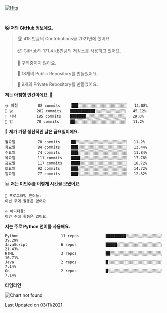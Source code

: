 [![Hits](https://hits.seeyoufarm.com/api/count/incr/badge.svg?url=https%3A%2F%2Fgithub.com%2FSoohan-Park&count_bg=%23000000&title_bg=%23828282&icon=gradle.svg&icon_color=%23FFFFFF&title=Visited&edge_flat=false)](https://hits.seeyoufarm.com)  

<br/>

<!--START_SECTION:waka-->
**🐱 저의 GitHub 정보에요.** 

> 🏆 415 만큼의 Contributions을 2021년에 했어요
 > 
> 📦 GitHub의 171.4 kB만큼의 저장소를 사용하고 있어요. 
 > 
> 🚫 구직중이지 않아요.
 > 
> 📜 18개의 Public Repository를 만들었어요. 
 > 
> 🔑 9개의 Private Repository를 만들었어요.  
 > 
**저는 아침형 인간이에요. 🐤** 

```text
🌞 아침         88 commits     ███░░░░░░░░░░░░░░░░░░░░░░   14.08% 
🌆 낮　         282 commits    ███████████░░░░░░░░░░░░░░   45.12% 
🌃 저녁         185 commits    ███████░░░░░░░░░░░░░░░░░░   29.6% 
🌙 밤　         70 commits     ██░░░░░░░░░░░░░░░░░░░░░░░   11.2%

```
📅 **제가 가장 생산적인 날은 금요일이에요.** 

```text
월요일          70 commits     ██░░░░░░░░░░░░░░░░░░░░░░░   11.2% 
화요일          84 commits     ███░░░░░░░░░░░░░░░░░░░░░░   13.44% 
수요일          74 commits     ███░░░░░░░░░░░░░░░░░░░░░░   11.84% 
목요일          111 commits    ████░░░░░░░░░░░░░░░░░░░░░   17.76% 
금요일          117 commits    ████░░░░░░░░░░░░░░░░░░░░░   18.72% 
토요일          92 commits     ███░░░░░░░░░░░░░░░░░░░░░░   14.72% 
일요일          77 commits     ███░░░░░░░░░░░░░░░░░░░░░░   12.32%

```


📊 **저는 이번주를 이렇게 시간을 보냈어요.** 

```text
💬 프로그래밍 언어들: 
이번 주에 활동은 없어요.

🔥 에디터들: 
이번 주에 활동은 없어요.

```

**저는 주로 Python 언어를 사용해요.** 

```text
Python                   11 repos            █████████░░░░░░░░░░░░░░░░   39.29% 
JavaScript               6 repos             █████░░░░░░░░░░░░░░░░░░░░   21.43% 
HTML                     3 repos             ██░░░░░░░░░░░░░░░░░░░░░░░   10.71% 
Java                     2 repos             █░░░░░░░░░░░░░░░░░░░░░░░░   7.14% 
Go                       2 repos             █░░░░░░░░░░░░░░░░░░░░░░░░   7.14%

```


**타임라인**

![Chart not found](https://raw.githubusercontent.com/Soohan-Park/Soohan-Park/master/charts/bar_graph.png) 


 Last Updated on 03/11/2021
<!--END_SECTION:waka-->
